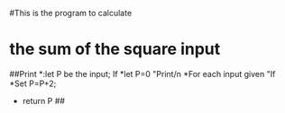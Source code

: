 #This is the program to calculate 
# the sum of the  square input 
##Print *:let P be the input;
If 
*let P=0
"Print/n
 *For each input given
"If
*Set P=P+2;
*  return P ##
